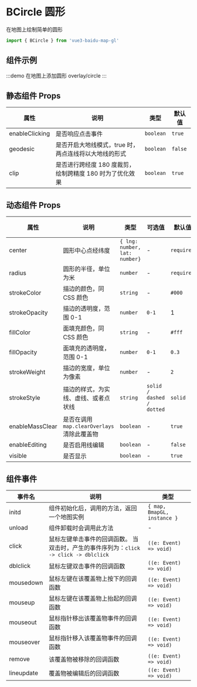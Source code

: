 # BCircle 圆形

在地图上绘制简单的圆形

```ts
import { BCircle } from 'vue3-baidu-map-gl'
```

## 组件示例

:::demo 在地图上添加圆形
overlay/circle
:::

## 静态组件 Props

| 属性           | 说明                                                     | 类型      | 默认值  |
| -------------- | -------------------------------------------------------- | --------- | ------- |
| enableClicking | 是否响应点击事件                                         | `boolean` | `true ` |
| geodesic       | 是否开启大地线模式，true 时，两点连线将以大地线的形式    | `boolean` | `false` |
| clip           | 是否进行跨经度 180 度裁剪，绘制跨精度 180 时为了优化效果 | `boolean` | `true ` |

## 动态组件 Props

| 属性            | 说明                                        | 类型                          | 可选值                    | 默认值     | 版本                               |
| --------------- | ------------------------------------------- | ----------------------------- | ------------------------- | ---------- | ---------------------------------- |
| center          | 圆形中心点经纬度                            | `{ lng: number, lat: number}` | -                         | `required` | -                                  |
| radius          | 圆形的半径，单位为米                        | `number`                      | -                         | `required` | -                                  |
| strokeColor     | 描边的颜色，同 CSS 颜色                     | `string`                      | -                         | `#000`     | -                                  |
| strokeOpacity   | 描边的透明度，范围 0-1                      | `number`                      | `0-1 `                    | 1          | -                                  |
| fillColor       | 面填充颜色，同 CSS 颜色                     | `string`                      | -                         | `#fff`     | -                                  |
| fillOpacity     | 面填充的透明度，范围 0-1                    | `number`                      | `0-1 `                    | `0.3 `     | -                                  |
| strokeWeight    | 描边的宽度，单位为像素                      | `number`                      | -                         | `2 `       | -                                  |
| strokeStyle     | 描边的样式，为实线、虚线、或者点状线        | `string`                      | `solid / dashed / dotted` | `solid `   | -                                  |
| enableMassClear | 是否在调用 `map.clearOverlays` 清除此覆盖物 | `boolean`                     | -                         | `true `    | -                                  |
| enableEditing   | 是否启用线编辑                              | `boolean`                     | -                         | `false `   | -                                  |
| visible         | 是否显示                                    | `boolean`                     | -                         | `true`     | <Badge type="tip" text="^2.2.0" /> |

## 组件事件

| 事件名     | 说明                                                                                  | 类型                        |
| ---------- | ------------------------------------------------------------------------------------- | --------------------------- |
| initd      | 组件初始化后，调用的方法，返回一个地图实例                                            | `{ map, BmapGL, instance }` |
| unload     | 组件卸载时会调用此方法                                                                | -                           |
| click      | 鼠标左键单击事件的回调函数。 当双击时，产生的事件序列为：`click -> click -> dblclick` | `((e: Event) => void) `     |
| dblclick   | 鼠标左键双击事件的回调函数                                                            | `((e: Event) => void) `     |
| mousedown  | 鼠标左键在该覆盖物上按下的回调函数                                                    | `((e: Event) => void) `     |
| mouseup    | 鼠标左键在该覆盖物上抬起的回调函数                                                    | `((e: Event) => void) `     |
| mouseout   | 鼠标指针移出该覆盖物事件的回调函数                                                    | `((e: Event) => void) `     |
| mouseover  | 鼠标指针移入该覆盖物事件的回调函数                                                    | `((e: Event) => void) `     |
| remove     | 该覆盖物被移除的回调函数                                                              | `((e: Event) => void) `     |
| lineupdate | 覆盖物被编辑后的回调函数                                                              | `((e: Event) => void) `     |
